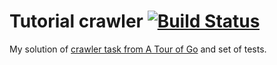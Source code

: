 # Tutorial crawler [![Build Status](https://travis-ci.org/amorgun/go-tour-crawler.svg?branch=master)](https://travis-ci.org/amorgun/go-tour-crawler)
My solution of [crawler task from A Tour of Go](https://tour.golang.org/concurrency/10) and set of tests.
